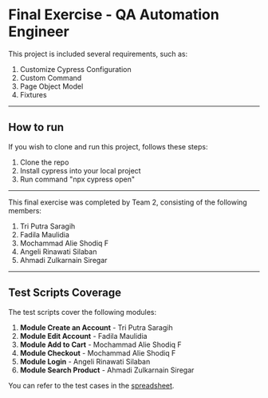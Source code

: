 # Final Exercise - QA Automation Engineer

This project is included several requirements, such as:
1. Customize Cypress Configuration
2. Custom Command
3. Page Object Model
4. Fixtures

--------

## How to run
If you wish to clone and run this project, follows these steps:

1. Clone the repo
2. Install cypress into your local project
3. Run command "npx cypress open"

--------

This final exercise was completed by Team 2, consisting of the following members:
1. Tri Putra Saragih
2. Fadila Maulidia
3. Mochammad Alie Shodiq F
4. Angeli Rinawati Silaban
5. Ahmadi Zulkarnain Siregar

--------

## Test Scripts Coverage

The test scripts cover the following modules:
1. **Module Create an Account** - Tri Putra Saragih
2. **Module Edit Account** - Fadila Maulidia
3. **Module Add to Cart** - Mochammad Alie Shodiq F
4. **Module Checkout** - Mochammad Alie Shodiq F
5. **Module Login** - Angeli Rinawati Silaban
6. **Module Search Product** - Ahmadi Zulkarnain Siregar

You can refer to the test cases in the [spreadsheet](https://docs.google.com/spreadsheets/d/1J5lHo_W8_MMDhMNZr6wR5BxWuD3wj7k3arXpZP1faSE/edit#gid=0).
